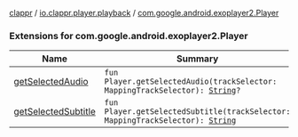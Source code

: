 [clappr](../../index.md) / [io.clappr.player.playback](../index.md) / [com.google.android.exoplayer2.Player](./index.md)

### Extensions for com.google.android.exoplayer2.Player

| Name | Summary |
|---|---|
| [getSelectedAudio](get-selected-audio.md) | `fun Player.getSelectedAudio(trackSelector: MappingTrackSelector): `[`String`](https://kotlinlang.org/api/latest/jvm/stdlib/kotlin/-string/index.html)`?` |
| [getSelectedSubtitle](get-selected-subtitle.md) | `fun Player.getSelectedSubtitle(trackSelector: MappingTrackSelector): `[`String`](https://kotlinlang.org/api/latest/jvm/stdlib/kotlin/-string/index.html) |
